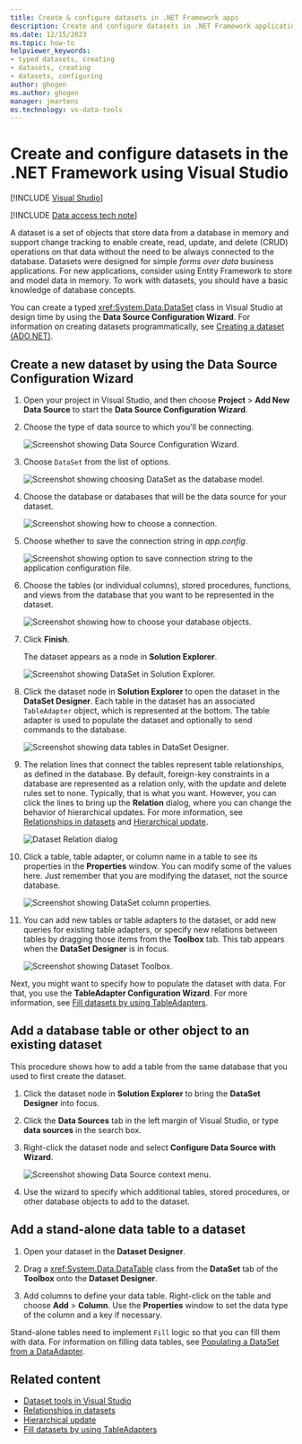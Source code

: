 ```yaml
---
title: Create & configure datasets in .NET Framework apps
description: Create and configure datasets in .NET Framework applications with ADO.NET in Visual Studio and the Data Source Configuration Wizard.
ms.date: 12/15/2023
ms.topic: how-to
helpviewer_keywords:
- typed datasets, creating
- datasets, creating
- datasets, configuring
author: ghogen
ms.author: ghogen
manager: jmartens
ms.technology: vs-data-tools
---
```

# Create and configure  datasets in the .NET Framework using Visual Studio

 [!INCLUDE [Visual Studio](~/includes/applies-to-version/vs-windows-only.md)]

[!INCLUDE [Data access tech note](./includes/data-technology-note.md)]

A dataset is a set of objects that store data from a database in memory and support change tracking to enable create, read, update, and delete (CRUD) operations on that data without the need to be always connected to the database. Datasets were designed for simple *forms over data* business applications. For new applications, consider using Entity Framework to store and model data in memory. To work with datasets, you should have a basic knowledge of database concepts.

You can create a typed <xref:System.Data.DataSet> class in Visual Studio at design time by using the **Data Source Configuration Wizard**. For information on creating datasets programmatically, see [Creating a dataset (ADO.NET)](/dotnet/framework/data/adonet/dataset-datatable-dataview/creating-a-dataset).

## Create a new dataset by using the Data Source Configuration Wizard

1. Open your project in Visual Studio, and then choose **Project** > **Add New Data Source** to start the **Data Source Configuration Wizard**.

1. Choose the type of data source to which you'll be connecting.

     ![Screenshot showing Data Source Configuration Wizard.](../data-tools/media/vs-2022/data-source-configuration-wizard.png)

1. Choose `DataSet` from the list of options.

     ![Screenshot showing choosing DataSet as the database model.](./media/vs-2022/data-source-configuration-wizard-2.png)

1. Choose the database or databases that will be the data source for your dataset.

     ![Screenshot showing how to choose a connection.](../data-tools/media/data-source-choose-a-connection.png)

1. Choose whether to save the connection string in *app.config*.

     ![Screenshot showing option to save connection string to the application configuration file.](./media/vs-2022/save-connection-string-to-app-config.png)

1. Choose the tables (or individual columns), stored procedures, functions, and views from the database that you want to be represented in the dataset.

     ![Screenshot showing how to choose your database objects.](../data-tools/media/vs-2022/choose-your-database-objects.png)

1. Click **Finish**.

   The dataset appears as a node in **Solution Explorer**.

   ![Screenshot showing DataSet in Solution Explorer.](../data-tools/media/vs-2022/dataset-in-solution-explorer.png)

1. Click the dataset node in **Solution Explorer** to open the dataset in the **DataSet Designer**. Each table in the dataset has an associated `TableAdapter` object, which is represented at the bottom. The table adapter is used to populate the dataset and optionally to send commands to the database.

   ![Screenshot showing data tables in DataSet Designer.](../data-tools/media/vs-2022/dataset-in-dataset-designer.png)

1. The relation lines that connect the tables represent table relationships, as defined in the database. By default, foreign-key constraints in a database are represented as a relation only, with the update and delete rules set to none. Typically, that is what you want. However, you can click the lines to bring up the **Relation** dialog, where you can change the behavior of hierarchical updates. For more information, see [Relationships in datasets](../data-tools/relationships-in-datasets.md) and [Hierarchical update](../data-tools/hierarchical-update.md).

     ![Dataset Relation dialog](../data-tools/media/vs-2022/dataset-relation-dialog.png)

1. Click a table, table adapter, or column name in a table to see its properties in the **Properties** window. You can modify some of the values here. Just remember that you are modifying the dataset, not the source database.

     ![Screenshot showing DataSet column properties.](../data-tools/media/vs-2022/data-column-properties.png)

1. You can add new tables or table adapters to the dataset, or add new queries for existing table adapters, or specify new relations between tables by dragging those items from the **Toolbox** tab. This tab appears when the **DataSet Designer** is in focus.

     ![Screenshot showing Dataset Toolbox.](../data-tools/media/vs-2022/dataset-designer-toolbox.png)

Next, you might want to specify how to populate the dataset with data. For that, you use the **TableAdapter Configuration Wizard**. For more information, see [Fill datasets by using TableAdapters](../data-tools/fill-datasets-by-using-tableadapters.md).

## Add a database table or other object to an existing dataset

This procedure shows how to add a table from the same database that you used to first create the dataset.

1. Click the dataset node in **Solution Explorer** to bring the **DataSet Designer** into focus.

1. Click the **Data Sources** tab in the left margin of Visual Studio, or type **data sources** in the search box.

1. Right-click the dataset node and select **Configure Data Source with Wizard**.

     ![Screenshot showing Data Source context menu.](../data-tools/media/vs-2022/configure-data-source-with-wizard-context-menu.png)

1. Use the wizard to specify which additional tables, stored procedures, or other database objects to add to the dataset.

## Add a stand-alone data table to a dataset

1. Open your dataset in the **Dataset Designer**.

1. Drag a <xref:System.Data.DataTable> class from the **DataSet** tab of the **Toolbox** onto the **Dataset Designer**.

1. Add columns to define your data table. Right-click on the table and choose **Add** > **Column**. Use the **Properties** window to set the data type of the column and a key if necessary.

Stand-alone tables need to implement `Fill` logic so that you can fill them with data. For information on filling data tables, see [Populating a DataSet from a DataAdapter](/dotnet/framework/data/adonet/populating-a-dataset-from-a-dataadapter).

## Related content

- [Dataset tools in Visual Studio](../data-tools/dataset-tools-in-visual-studio.md)
- [Relationships in datasets](../data-tools/relationships-in-datasets.md)
- [Hierarchical update](../data-tools/hierarchical-update.md)
- [Fill datasets by using TableAdapters](../data-tools/fill-datasets-by-using-tableadapters.md)
